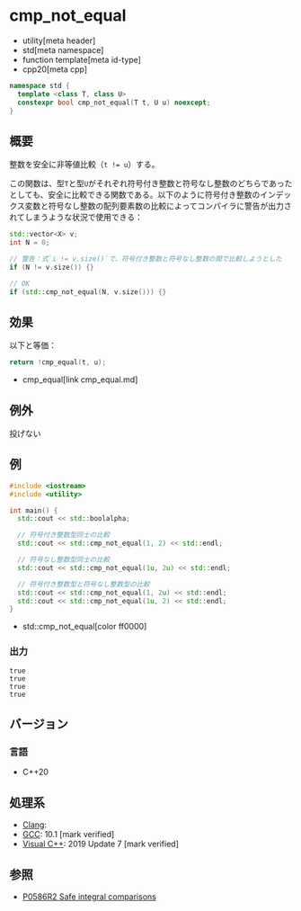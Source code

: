 # cmp_not_equal
* utility[meta header]
* std[meta namespace]
* function template[meta id-type]
* cpp20[meta cpp]

```cpp
namespace std {
  template <class T, class U>
  constexpr bool cmp_not_equal(T t, U u) noexcept;
}
```

## 概要
整数を安全に非等値比較（`t != u`）する。

この関数は、型`T`と型`U`がそれぞれ符号付き整数と符号なし整数のどちらであったとしても、安全に比較できる関数である。以下のように符号付き整数のインデックス変数と符号なし整数の配列要素数の比較によってコンパイラに警告が出力されてしまうような状況で使用できる：

```cpp
std::vector<X> v;
int N = 0;

// 警告：式`i != v.size()`で、符号付き整数と符号なし整数の間で比較しようとした
if (N != v.size()) {}

// OK
if (std::cmp_not_equal(N, v.size())) {}
```


## 効果
以下と等価：

```cpp
return !cmp_equal(t, u);
```
* cmp_equal[link cmp_equal.md]


## 例外
投げない


## 例
```cpp example
#include <iostream>
#include <utility>

int main() {
  std::cout << std::boolalpha;

  // 符号付き整数型同士の比較
  std::cout << std::cmp_not_equal(1, 2) << std::endl;

  // 符号なし整数型同士の比較
  std::cout << std::cmp_not_equal(1u, 2u) << std::endl;

  // 符号付き整数型と符号なし整数型の比較
  std::cout << std::cmp_not_equal(1, 2u) << std::endl;
  std::cout << std::cmp_not_equal(1u, 2) << std::endl;
}
```
* std::cmp_not_equal[color ff0000]

### 出力
```
true
true
true
true
```

## バージョン
### 言語
- C++20

## 処理系
- [Clang](/implementation.md#clang):
- [GCC](/implementation.md#gcc): 10.1 [mark verified]
- [Visual C++](/implementation.md#visual_cpp): 2019 Update 7 [mark verified]


## 参照
- [P0586R2 Safe integral comparisons](http://www.open-std.org/jtc1/sc22/wg21/docs/papers/2020/p0586r2.html)
